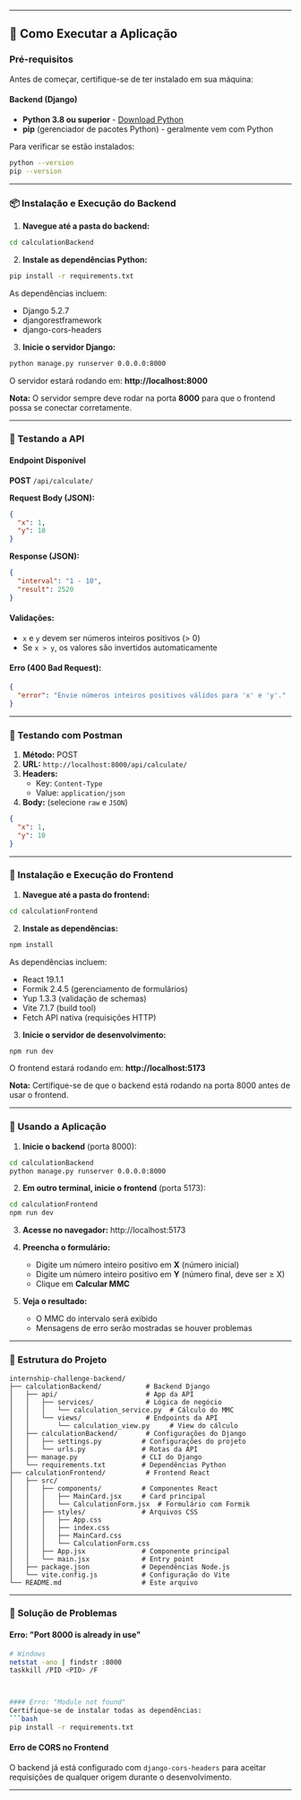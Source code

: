 

---

## 🚀 Como Executar a Aplicação

### Pré-requisitos

Antes de começar, certifique-se de ter instalado em sua máquina:

#### Backend (Django)
- **Python 3.8 ou superior** - [Download Python](https://www.python.org/downloads/)
- **pip** (gerenciador de pacotes Python) - geralmente vem com Python

Para verificar se estão instalados:
```bash
python --version
pip --version
```


---

### 📦 Instalação e Execução do Backend

1. **Navegue até a pasta do backend:**
```bash
cd calculationBackend
```

2. **Instale as dependências Python:**
```bash
pip install -r requirements.txt
```

As dependências incluem:
- Django 5.2.7
- djangorestframework
- django-cors-headers

3. **Inicie o servidor Django:**
```bash
python manage.py runserver 0.0.0.0:8000
```

O servidor estará rodando em: **http://localhost:8000**

**Nota:** O servidor sempre deve rodar na porta **8000** para que o frontend possa se conectar corretamente.

---

### 📡 Testando a API

#### Endpoint Disponível

**POST** `/api/calculate/`

**Request Body (JSON):**
```json
{
  "x": 1,
  "y": 10
}
```

**Response (JSON):**
```json
{
  "interval": "1 - 10",
  "result": 2520
}
```

#### Validações:
- `x` e `y` devem ser números inteiros positivos (> 0)
- Se `x > y`, os valores são invertidos automaticamente

#### Erro (400 Bad Request):
```json
{
  "error": "Envie números inteiros positivos válidos para 'x' e 'y'."
}
```

---



### 🧪 Testando com Postman

1. **Método:** POST
2. **URL:** `http://localhost:8000/api/calculate/`
3. **Headers:**
   - Key: `Content-Type`
   - Value: `application/json`
4. **Body:** (selecione `raw` e `JSON`)
```json
{
  "x": 1,
  "y": 10
}
```

---

### 🎨 Instalação e Execução do Frontend

1. **Navegue até a pasta do frontend:**
```bash
cd calculationFrontend
```

2. **Instale as dependências:**
```bash
npm install
```

As dependências incluem:
- React 19.1.1
- Formik 2.4.5 (gerenciamento de formulários)
- Yup 1.3.3 (validação de schemas)
- Vite 7.1.7 (build tool)
- Fetch API nativa (requisições HTTP)

3. **Inicie o servidor de desenvolvimento:**
```bash
npm run dev
```

O frontend estará rodando em: **http://localhost:5173**

**Nota:** Certifique-se de que o backend está rodando na porta 8000 antes de usar o frontend.

---

### 🎯 Usando a Aplicação

1. **Inicie o backend** (porta 8000):
```bash
cd calculationBackend
python manage.py runserver 0.0.0.0:8000
```

2. **Em outro terminal, inicie o frontend** (porta 5173):
```bash
cd calculationFrontend
npm run dev
```

3. **Acesse no navegador:** http://localhost:5173

4. **Preencha o formulário:**
   - Digite um número inteiro positivo em **X** (número inicial)
   - Digite um número inteiro positivo em **Y** (número final, deve ser ≥ X)
   - Clique em **Calcular MMC**

5. **Veja o resultado:**
   - O MMC do intervalo será exibido
   - Mensagens de erro serão mostradas se houver problemas

---

### 📁 Estrutura do Projeto

```
internship-challenge-backend/
├── calculationBackend/           # Backend Django
│   ├── api/                      # App da API
│   │   ├── services/             # Lógica de negócio
│   │   │   └── calculation_service.py  # Cálculo do MMC
│   │   └── views/                # Endpoints da API
│   │       └── calculation_view.py     # View do cálculo
│   ├── calculationBackend/       # Configurações do Django
│   │   ├── settings.py          # Configurações do projeto
│   │   └── urls.py              # Rotas da API
│   ├── manage.py                # CLI do Django
│   └── requirements.txt         # Dependências Python
├── calculationFrontend/          # Frontend React
│   ├── src/
│   │   ├── components/          # Componentes React
│   │   │   ├── MainCard.jsx     # Card principal
│   │   │   └── CalculationForm.jsx  # Formulário com Formik
│   │   ├── styles/              # Arquivos CSS
│   │   │   ├── App.css
│   │   │   ├── index.css
│   │   │   ├── MainCard.css
│   │   │   └── CalculationForm.css
│   │   ├── App.jsx              # Componente principal
│   │   └── main.jsx             # Entry point
│   ├── package.json             # Dependências Node.js
│   └── vite.config.js           # Configuração do Vite
└── README.md                    # Este arquivo
```

---

### 🔧 Solução de Problemas

#### Erro: "Port 8000 is already in use"
```bash
# Windows
netstat -ano | findstr :8000
taskkill /PID <PID> /F



#### Erro: "Module not found"
Certifique-se de instalar todas as dependências:
```bash
pip install -r requirements.txt
```

#### Erro de CORS no Frontend
O backend já está configurado com `django-cors-headers` para aceitar requisições de qualquer origem durante o desenvolvimento.

---

